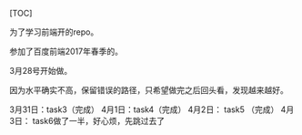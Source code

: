 [TOC]

为了学习前端开的repo。

参加了百度前端2017年春季的。

3月28号开始做。

因为水平确实不高，保留错误的路径，只希望做完之后回头看，发现越来越好。

3月31日：task3（完成）
4月1日：task4（完成）
4月2日： task5 （完成）
4月3日： task6做了一半，好心烦，先跳过去了


